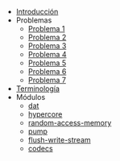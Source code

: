 * [Introducción](/)
* Problemas
  * [Problema 1](/problems/01/)
  * [Problema 2](/problems/02/)
  * [Problema 3](/problems/03/)
  * [Problema 4](/problems/04/)
  * [Problema 5](/problems/05/)
  * [Problema 6](/problems/06/)
  * [Problema 7](/problems/07/)
* [Terminología](/docsify/terms)
* Módulos
  * [dat](/dat)
  * [hypercore](/hypercore)
  * [random-access-memory](/random-access-memory)
  * [pump](/pump)
  * [flush-write-stream](/flush-write-stream)
  * [codecs](/codecs)
